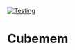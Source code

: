 [![Testing](https://github.com/adamurban98/cubemem/actions/workflows/test.yml/badge.svg)](https://github.com/adamurban98/cubemem/actions/workflows/test.yml)

# Cubemem

